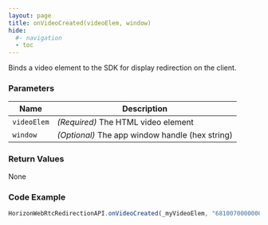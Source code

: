 ```yaml
---
layout: page
title: onVideoCreated(videoElem, window)
hide:
  #- navigation
  - toc
---
```


Binds a video element to the SDK for display redirection on the client.

### Parameters

| Name        | Description |
|-------------|-------------|
| `videoElem` | *(Required)* The HTML video element |
| `window`    | *(Optional)* The app window handle (hex string) |

### Return Values
None

### Code Example
```js
HorizonWebRtcRedirectionAPI.onVideoCreated(_myVideoElem, "6810070000000000");
```
